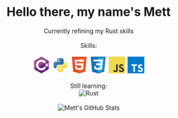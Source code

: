 <div align="center">
  <h1>Hello there, my name's Mett</h1>
  Currently refining my Rust skills
  <br />
  <br />
  Skills:
  <br />
  <br />
  <img src="https://raw.githubusercontent.com/devicons/devicon/master/icons/csharp/csharp-original.svg" alt="C#" width="40" height="40"/>
  <img src="https://raw.githubusercontent.com/devicons/devicon/master/icons/python/python-original.svg" alt="Python" width="40" height="40"/>
  <img src="https://raw.githubusercontent.com/devicons/devicon/master/icons/html5/html5-original.svg" alt="HTML" width="40" height="40"/>
  <img src="https://raw.githubusercontent.com/devicons/devicon/master/icons/css3/css3-original.svg" alt="CSS" width="40" height="40"/>
  <img src="https://raw.githubusercontent.com/devicons/devicon/master/icons/javascript/javascript-original.svg" alt="JS" width="40" height="40"/>
  <img src="https://raw.githubusercontent.com/devicons/devicon/master/icons/typescript/typescript-original.svg" alt="TS" width="40" height="40"/>
  <br />
  <br />
  Still learning:
  <br />
  <img src="https://www.rust-lang.org/logos/rust-logo-512x512.png" alt="Rust" width="40"  height="40"></img>
  <br />
  <br />
    <img alt="Mett's GitHub Stats" src="https://github-readme-stats.vercel.app/api/top-langs/?username=mettwasser&theme=tokyonight&layout=donut-vertical" media="(prefers-color-scheme: dark)">
</div>

<!-- https://raw.githubusercontent.com/devicons/devicon/master/icons -->
